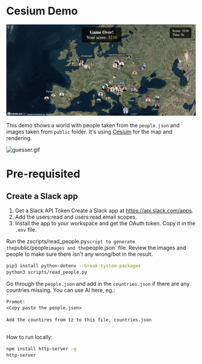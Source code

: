 # Cesium Demo

![cesium_guess_location.png](cesium_guess_location.png)

This demo shows a world with people taken from the `people.json` and images taken from `public` folder. It's using [Cesium](https://cesium.com) for the map and rendering.

![guesser.gif](guesser.gif)

# Pre-requisited

## Create a Slack app

1. Get a Slack API Token
Create a Slack app at https://api.slack.com/apps.
2. Add the users:read and users:read.email scopes.
3. Install the app to your workspace and get the OAuth token. Copy it in the `.env` file.

Run the zscripts/read_people.py` script to generate the `public/people` images and the `people.json` file. Review the images and people to make sure there isn't any wrong/bot in the result.

```sh
pip3 install python-dotenv --break-system-packages
python3 scripts/read_people.py
```

Go through the `people.json` and add in the `countries.json` if there are any countries missing. You can use AI here, eg.:

```
Promot:
<Copy paste the people.json>

Add the countires from tz to this file, countries.json


```

How to run locally:

```sh
npm install http-server -g
http-server
```
